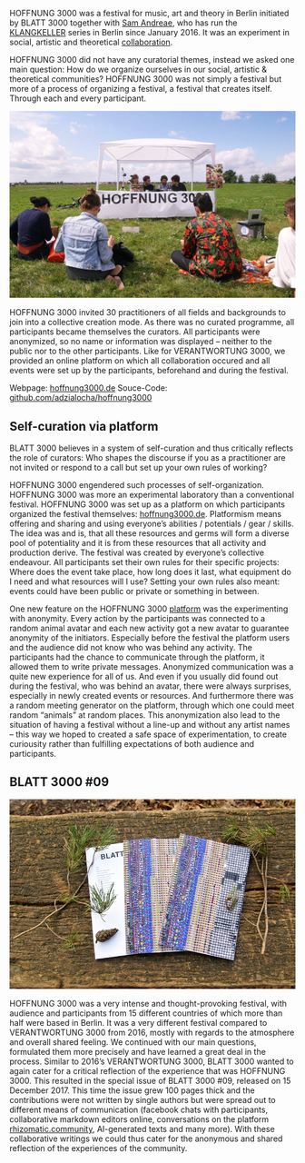 HOFFNUNG 3000 was a festival for music, art and theory in Berlin initiated by BLATT 3000 together with [Sam Andreae](http://www.samandreae.com/), who has run the [KLANGKELLER](http://klangkeller.net/) series in Berlin since January 2016. It was an experiment in social, artistic and theoretical [collaboration](https://www.youtube.com/watch?v=KRYVH7fGa68).

HOFFNUNG 3000 did not have any curatorial themes, instead we asked one main question: How do we organize ourselves in our social, artistic & theoretical communities? HOFFNUNG 3000 was not simply a festival but more of a process of organizing a festival, a festival that creates itself. Through each and every participant.

![HOFFNUNG 3000](/assets/images/hoffnung3000.jpg)

HOFFNUNG 3000 invited 30 practitioners of all fields and backgrounds to join into a collective creation mode. As there was no curated programme, all participants became themselves the curators. All participants were anonymized, so no name or information was displayed – neither to the public nor to the other participants. Like for VERANTWORTUNG 3000, we provided an online platform on which all collaboration occured and all events were set up by the participants, beforehand and during the festival.

Webpage: [hoffnung3000.de](http://www.hoffnung3000.de)
Souce-Code: [github.com/adzialocha/hoffnung3000](https://github.com/adzialocha/hoffnung3000)

## Self-curation via platform

BLATT 3000 believes in a system of self-curation and thus critically reflects the role of curators: Who shapes the discourse if you as a practitioner are not invited or respond to a call but set up your own rules of working?

HOFFNUNG 3000 engendered such processes of self-organization. HOFFNUNG 3000 was more an experimental laboratory than a conventional festival. HOFFNUNG 3000 was set up as a platform on which participants organized the festival themselves: [hoffnung3000.de](http://www.hoffnung3000.de). Platformism means offering and sharing and using everyone’s abilities / potentials / gear / skills. The idea was and is, that all these resources and germs will form a diverse pool of potentiality and it is from these resources that all activity and production derive. The festival was created by everyone’s collective endeavour. All participants set their own rules for their specific projects: Where does the event take place, how long does it last, what equipment do I need and what resources will I use? Setting your own rules also meant: events could have been public or private or something in between.

One new feature on the HOFFNUNG 3000 [platform](https://www.youtube.com/watch?v=ux2R9jwEIgw) was the experimenting with anonymity. Every action by the participants was connected to a random animal avatar and each new activity got a new avatar to guarantee anonymity of the initiators. Especially before the festival the platform users and the audience did not know who was behind any activity. The participants had the chance to communicate through the platform, it allowed them to write private messages. Anonymized communication was a quite new experience for all of us. And even if you usually did found out during the festival, who was behind an avatar, there were always surprises, especially in newly created events or resources. And furthermore there was a random meeting generator on the platform, through which one could meet random “animals” at random places. This anonymization also lead to the situation of having a festival without a line-up and without any artist names – this way we hoped to created a safe space of experimentation, to create curiousity rather than fulfilling expectations of both audience and participants.

## BLATT 3000 #09

![VERANTWORTUNG 3000](/assets/images/special-1.png)

HOFFNUNG 3000 was a very intense and thought-provoking festival, with audience and participants from 15 different countries of which more than half were based in Berlin. It was a very different festival compared to VERANTWORTUNG 3000 from 2016, mostly with regards to the atmosphere and overall shared feeling. We continued with our main questions, formulated them more precisely and have learned a great deal in the process. Similar to 2016’s VERANTWORTUNG 3000, BLATT 3000 wanted to again cater for a critical reflection of the experience that was HOFFNUNG 3000. This resulted in the special issue of BLATT 3000 #09, released on 15 December 2017. This time the issue grew 100 pages thick and the contributions were not written by single authors but were spread out to different means of communication (facebook chats with participants, collaborative markdown editors online, conversations on the platform [rhizomatic.community](http://www.rhizomatic.community), AI-generated texts and many more). With these collaborative writings we could thus cater for the anonymous and shared reflection of the experiences of the community.
